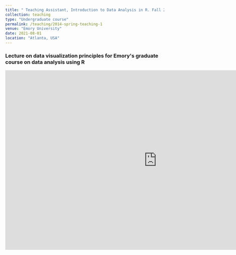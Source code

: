 ```yaml
---
title: " Teaching Assistant, Introduction to Data Analysis in R. Fall 2020 & Fall 2021"
collection: teaching
type: "Undergraduate course"
permalink: /teaching/2014-spring-teaching-1
venue: "Emory University"
date: 2021-08-01
location: "Atlanta, USA"
---
```


### Lecture on data visualization principles for Emory's graduate course on data analysis using R

<iframe src="https://docs.google.com/presentation/d/e/2PACX-1vQLz2lNoGvgpCgmwVVV2GpI5YGVP6ptzLX4msx3ajJW_0V0thVUKrMDqKzae46DObwyOnjZy3AxG5yC/embed?start=false&loop=false&delayms=3000" frameborder="0" width="960" height="569" allowfullscreen="true" mozallowfullscreen="true" webkitallowfullscreen="true"></iframe>
